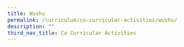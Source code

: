 ```yaml
---
title: Wushu
permalink: /curriculum/co-curricular-activities/wushu/
description: ""
third_nav_title: Co Curricular Activities
---
```

